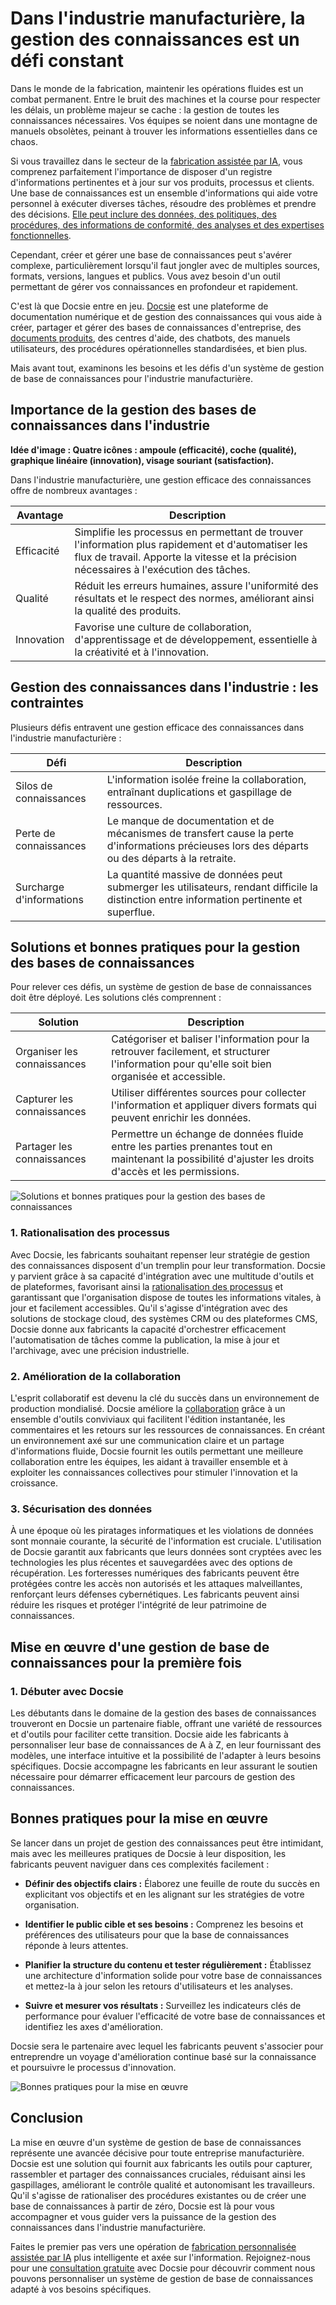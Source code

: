 # Dans l'industrie manufacturière, la gestion des connaissances est un défi constant

Dans le monde de la fabrication, maintenir les opérations fluides est un combat permanent. Entre le bruit des machines et la course pour respecter les délais, un problème majeur se cache : la gestion de toutes les connaissances nécessaires. Vos équipes se noient dans une montagne de manuels obsolètes, peinant à trouver les informations essentielles dans ce chaos.

Si vous travaillez dans le secteur de la [fabrication assistée par IA](https://prakashinfotech.com/ai-in-manufacturing-revolution-case-studies), vous comprenez parfaitement l'importance de disposer d'un registre d'informations pertinentes et à jour sur vos produits, processus et clients. Une base de connaissances est un ensemble d'informations qui aide votre personnel à exécuter diverses tâches, résoudre des problèmes et prendre des décisions. [Elle peut inclure des données, des politiques, des procédures, des informations de conformité, des analyses et des expertises fonctionnelles](https://bloomfire.com/blog/knowledge-management-systems-in-manufacturing/).

Cependant, créer et gérer une base de connaissances peut s'avérer complexe, particulièrement lorsqu'il faut jongler avec de multiples sources, formats, versions, langues et publics. Vous avez besoin d'un outil permettant de gérer vos connaissances en profondeur et rapidement.

C'est là que Docsie entre en jeu. [Docsie](https://www.docsie.io/) est une plateforme de documentation numérique et de gestion des connaissances qui vous aide à créer, partager et gérer des bases de connaissances d'entreprise, des [documents produits](https://www.docsie.io/blog/articles/product-requirements-document-101-your-guide-to-writing-great-prds/), des centres d'aide, des chatbots, des manuels utilisateurs, des procédures opérationnelles standardisées, et bien plus.

Mais avant tout, examinons les besoins et les défis d'un système de gestion de base de connaissances pour l'industrie manufacturière.

## Importance de la gestion des bases de connaissances dans l'industrie

**Idée d'image : Quatre icônes : ampoule (efficacité), coche (qualité), graphique linéaire (innovation), visage souriant (satisfaction).**

Dans l'industrie manufacturière, une gestion efficace des connaissances offre de nombreux avantages :

|Avantage|Description|
|-|-|
|Efficacité|Simplifie les processus en permettant de trouver l'information plus rapidement et d'automatiser les flux de travail. Apporte la vitesse et la précision nécessaires à l'exécution des tâches.|
|Qualité|Réduit les erreurs humaines, assure l'uniformité des résultats et le respect des normes, améliorant ainsi la qualité des produits.|
|Innovation|Favorise une culture de collaboration, d'apprentissage et de développement, essentielle à la créativité et à l'innovation.|

## Gestion des connaissances dans l'industrie : les contraintes
Plusieurs défis entravent une gestion efficace des connaissances dans l'industrie manufacturière :

|Défi|Description|
|-|-|
|Silos de connaissances|L'information isolée freine la collaboration, entraînant duplications et gaspillage de ressources.|
|Perte de connaissances|Le manque de documentation et de mécanismes de transfert cause la perte d'informations précieuses lors des départs ou des départs à la retraite.|
|Surcharge d'informations|La quantité massive de données peut submerger les utilisateurs, rendant difficile la distinction entre information pertinente et superflue.|

## Solutions et bonnes pratiques pour la gestion des bases de connaissances

Pour relever ces défis, un système de gestion de base de connaissances doit être déployé. Les solutions clés comprennent :

|Solution|Description|
|-|-|
|Organiser les connaissances|Catégoriser et baliser l'information pour la retrouver facilement, et structurer l'information pour qu'elle soit bien organisée et accessible.|
|Capturer les connaissances|Utiliser différentes sources pour collecter l'information et appliquer divers formats qui peuvent enrichir les données.|
|Partager les connaissances|Permettre un échange de données fluide entre les parties prenantes tout en maintenant la possibilité d'ajuster les droits d'accès et les permissions.|

![ Solutions et bonnes pratiques pour la gestion des bases de connaissances](https://cdn.docsie.io/workspace_PfNzfGj3YfKKtTO4T/doc_QiqgSuNoJpspcExF3/file_yWxxF9nkv16kE1rei/image1.png)

### 1. Rationalisation des processus

Avec Docsie, les fabricants souhaitant repenser leur stratégie de gestion des connaissances disposent d'un tremplin pour leur transformation. Docsie y parvient grâce à sa capacité d'intégration avec une multitude d'outils et de plateformes, favorisant ainsi la [rationalisation des processus](https://www.docsie.io/blog/articles/process-improvement-tools-what-are-they-top-10-platforms/) et garantissant que l'organisation dispose de toutes les informations vitales, à jour et facilement accessibles. Qu'il s'agisse d'intégration avec des solutions de stockage cloud, des systèmes CRM ou des plateformes CMS, Docsie donne aux fabricants la capacité d'orchestrer efficacement l'automatisation de tâches comme la publication, la mise à jour et l'archivage, avec une précision industrielle.

### 2. Amélioration de la collaboration

L'esprit collaboratif est devenu la clé du succès dans un environnement de production mondialisé. Docsie améliore la [collaboration](https://site.docsie.io/documentation-collaboration-software) grâce à un ensemble d'outils conviviaux qui facilitent l'édition instantanée, les commentaires et les retours sur les ressources de connaissances. En créant un environnement axé sur une communication claire et un partage d'informations fluide, Docsie fournit les outils permettant une meilleure collaboration entre les équipes, les aidant à travailler ensemble et à exploiter les connaissances collectives pour stimuler l'innovation et la croissance.

### 3. Sécurisation des données

À une époque où les piratages informatiques et les violations de données sont monnaie courante, la sécurité de l'information est cruciale. L'utilisation de Docsie garantit aux fabricants que leurs données sont cryptées avec les technologies les plus récentes et sauvegardées avec des options de récupération. Les forteresses numériques des fabricants peuvent être protégées contre les accès non autorisés et les attaques malveillantes, renforçant leurs défenses cybernétiques. Les fabricants peuvent ainsi réduire les risques et protéger l'intégrité de leur patrimoine de connaissances.

## Mise en œuvre d'une gestion de base de connaissances pour la première fois

### 1. Débuter avec Docsie

Les débutants dans le domaine de la gestion des bases de connaissances trouveront en Docsie un partenaire fiable, offrant une variété de ressources et d'outils pour faciliter cette transition. Docsie aide les fabricants à personnaliser leur base de connaissances de A à Z, en leur fournissant des modèles, une interface intuitive et la possibilité de l'adapter à leurs besoins spécifiques. Docsie accompagne les fabricants en leur assurant le soutien nécessaire pour démarrer efficacement leur parcours de gestion des connaissances.

## Bonnes pratiques pour la mise en œuvre

Se lancer dans un projet de gestion des connaissances peut être intimidant, mais avec les meilleures pratiques de Docsie à leur disposition, les fabricants peuvent naviguer dans ces complexités facilement :

* **Définir des objectifs clairs :** Élaborez une feuille de route du succès en explicitant vos objectifs et en les alignant sur les stratégies de votre organisation.

* **Identifier le public cible et ses besoins :** Comprenez les besoins et préférences des utilisateurs pour que la base de connaissances réponde à leurs attentes.

* **Planifier la structure du contenu et tester régulièrement :** Établissez une architecture d'information solide pour votre base de connaissances et mettez-la à jour selon les retours d'utilisateurs et les analyses.

* **Suivre et mesurer vos résultats :** Surveillez les indicateurs clés de performance pour évaluer l'efficacité de votre base de connaissances et identifiez les axes d'amélioration.

Docsie sera le partenaire avec lequel les fabricants peuvent s'associer pour entreprendre un voyage d'amélioration continue basé sur la connaissance et poursuivre le processus d'innovation.

![Bonnes pratiques pour la mise en œuvre](https://cdn.docsie.io/workspace_PfNzfGj3YfKKtTO4T/doc_QiqgSuNoJpspcExF3/file_WK7UsmbzhYRtPWhDX/image2.png)

## Conclusion

La mise en œuvre d'un système de gestion de base de connaissances représente une avancée décisive pour toute entreprise manufacturière. Docsie est une solution qui fournit aux fabricants les outils pour capturer, rassembler et partager des connaissances cruciales, réduisant ainsi les gaspillages, améliorant le contrôle qualité et autonomisant les travailleurs. Qu'il s'agisse de rationaliser des procédures existantes ou de créer une base de connaissances à partir de zéro, Docsie est là pour vous accompagner et vous guider vers la puissance de la gestion des connaissances dans l'industrie manufacturière.

Faites le premier pas vers une opération de [fabrication personnalisée assistée par IA](https://www.fictiv.com/articles/fictiv-launches-chatgpt-powered-materials-ai) plus intelligente et axée sur l'information. Rejoignez-nous pour une [consultation gratuite](https://app.docsie.io/login/#/) avec Docsie pour découvrir comment nous pouvons personnaliser un système de gestion de base de connaissances adapté à vos besoins spécifiques.